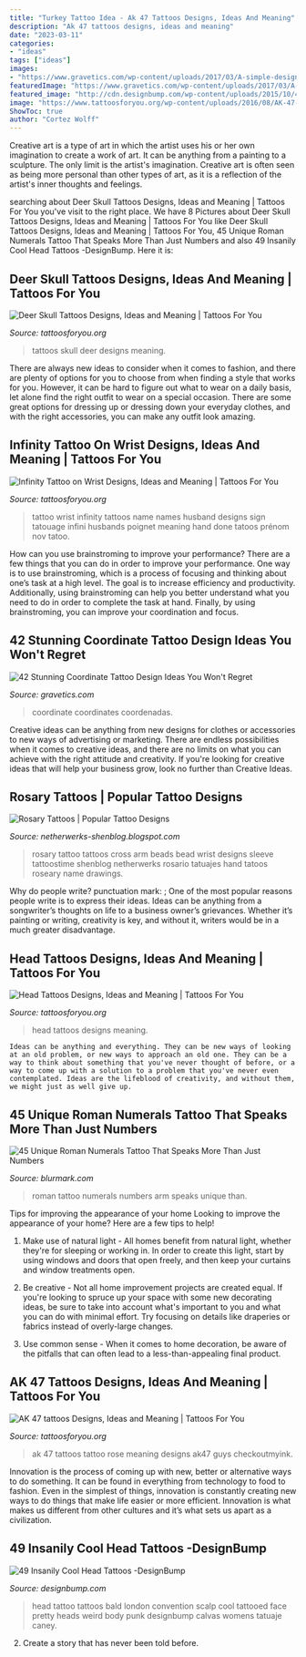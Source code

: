 ```yaml
---
title: "Turkey Tattoo Idea - Ak 47 Tattoos Designs, Ideas And Meaning"
description: "Ak 47 tattoos designs, ideas and meaning"
date: "2023-03-11"
categories:
- "ideas"
tags: ["ideas"]
images:
- "https://www.gravetics.com/wp-content/uploads/2017/03/A-simple-design-that-fits-right-on-the-ankle..jpg"
featuredImage: "https://www.gravetics.com/wp-content/uploads/2017/03/A-simple-design-that-fits-right-on-the-ankle..jpg"
featured_image: "http://cdn.designbump.com/wp-content/uploads/2015/10/4-tattoo-on-the-head.jpg"
image: "https://www.tattoosforyou.org/wp-content/uploads/2016/08/AK-47-Tattoos-for-Men.jpg"
ShowToc: true
author: "Cortez Wolff"
---
```



Creative art is a type of art in which the artist uses his or her own imagination to create a work of art. It can be anything from a painting to a sculpture. The only limit is the artist's imagination. Creative art is often seen as being more personal than other types of art, as it is a reflection of the artist's inner thoughts and feelings.

	

		
searching about Deer Skull Tattoos Designs, Ideas and Meaning | Tattoos For You you've visit to the right place. We have 8 Pictures about Deer Skull Tattoos Designs, Ideas and Meaning | Tattoos For You like Deer Skull Tattoos Designs, Ideas and Meaning | Tattoos For You, 45 Unique Roman Numerals Tattoo That Speaks More Than Just Numbers and also 49 Insanily Cool Head Tattoos -DesignBump. Here it is:
		
    
## Deer Skull Tattoos Designs, Ideas And Meaning | Tattoos For You

<img loading=lazy src="https://www.tattoosforyou.org/wp-content/uploads/2016/03/Deer-Skull-Tattoos-Designs-225x300.jpg" onerror="this.onerror=null;this.src='https://tse1.mm.bing.net/th?id=OIP.S4aOzgsKdp0otJ2Cv_E4KQAAAA&amp;pid=15.1';" alt="Deer Skull Tattoos Designs, Ideas and Meaning | Tattoos For You">

_Source: tattoosforyou.org_

>tattoos skull deer designs meaning. 

	

There are always new ideas to consider when it comes to fashion, and there are plenty of options for you to choose from when finding a style that works for you. However, it can be hard to figure out what to wear on a daily basis, let alone find the right outfit to wear on a special occasion. There are some great options for dressing up or dressing down your everyday clothes, and with the right accessories, you can make any outfit look amazing.

    
## Infinity Tattoo On Wrist Designs, Ideas And Meaning | Tattoos For You

<img loading=lazy src="https://www.tattoosforyou.org/wp-content/uploads/2017/05/Infinity-Tattoo-on-Wrist-with-Names.jpg" onerror="this.onerror=null;this.src='https://tse4.mm.bing.net/th?id=OIP.emun_K1_q_K7yh_HpedntQHaJ3&amp;pid=15.1';" alt="Infinity Tattoo on Wrist Designs, Ideas and Meaning | Tattoos For You">

_Source: tattoosforyou.org_

>tattoo wrist infinity tattoos name names husband designs sign tatouage infini husbands poignet meaning hand done tatoos prénom nov tatoo. 

	

How can you use brainstroming to improve your performance?
There are a few things that you can do in order to improve your performance. One way is to use brainstroming, which is a process of focusing and thinking about one’s task at a high level. The goal is to increase efficiency and productivity. Additionally, using brainstroming can help you better understand what you need to do in order to complete the task at hand. Finally, by using brainstroming, you can improve your coordination and focus.

    
## 42 Stunning Coordinate Tattoo Design Ideas You Won&#039;t Regret

<img loading=lazy src="https://www.gravetics.com/wp-content/uploads/2017/03/A-simple-design-that-fits-right-on-the-ankle..jpg" onerror="this.onerror=null;this.src='https://tse3.mm.bing.net/th?id=OIP.1UgN8K2JFs6W4WkjFttvOAHaJ4&amp;pid=15.1';" alt="42 Stunning Coordinate Tattoo Design Ideas You Won&#039;t Regret">

_Source: gravetics.com_

>coordinate coordinates coordenadas. 

	

Creative ideas can be anything from new designs for clothes or accessories to new ways of advertising or marketing. There are endless possibilities when it comes to creative ideas, and there are no limits on what you can achieve with the right attitude and creativity. If you're looking for creative ideas that will help your business grow, look no further than Creative Ideas.

    
## Rosary Tattoos | Popular Tattoo Designs

<img loading=lazy src="http://2.bp.blogspot.com/-ROWJ93IA_lY/UQZf2lQipcI/AAAAAAAAO5w/-KFAnYt3ENM/s1600/rosary-tattoo-on-arm.jpg" onerror="this.onerror=null;this.src='https://tse4.mm.bing.net/th?id=OIP.9pnxzQ4nxWrWm3woRgMorgHaJ4&amp;pid=15.1';" alt="Rosary Tattoos | Popular Tattoo Designs">

_Source: netherwerks-shenblog.blogspot.com_

>rosary tattoo tattoos cross arm beads bead wrist designs sleeve tattoostime shenblog netherwerks rosario tatuajes hand tatoos roseary name drawings. 

	

Why do people write?
punctuation mark: ;
One of the most popular reasons people write is to express their ideas. Ideas can be anything from a songwriter’s thoughts on life to a business owner’s grievances. Whether it’s painting or writing, creativity is key, and without it, writers would be in a much greater disadvantage.

    
## Head Tattoos Designs, Ideas And Meaning | Tattoos For You

<img loading=lazy src="https://www.tattoosforyou.org/wp-content/uploads/2016/05/Head-Tattoos.jpg" onerror="this.onerror=null;this.src='https://tse4.mm.bing.net/th?id=OIP.1-fnfHRID0z5mrx7jW4JYwHaLH&amp;pid=15.1';" alt="Head Tattoos Designs, Ideas and Meaning | Tattoos For You">

_Source: tattoosforyou.org_

>head tattoos designs meaning. 

	


    Ideas can be anything and everything. They can be new ways of looking at an old problem, or new ways to approach an old one. They can be a way to think about something that you've never thought of before, or a way to come up with a solution to a problem that you've never even contemplated. Ideas are the lifeblood of creativity, and without them, we might just as well give up.

    
## 45 Unique Roman Numerals Tattoo That Speaks More Than Just Numbers

<img loading=lazy src="https://www.blurmark.com/wp-content/uploads/2017/06/Roman-Numerals-Tattoo-On-Arm.jpg" onerror="this.onerror=null;this.src='https://tse1.mm.bing.net/th?id=OIP.8z1dZKMg_jnDpB6mX7Ni_AHaNd&amp;pid=15.1';" alt="45 Unique Roman Numerals Tattoo That Speaks More Than Just Numbers">

_Source: blurmark.com_

>roman tattoo numerals numbers arm speaks unique than. 

	

Tips for improving the appearance of your home
Looking to improve the appearance of your home? Here are a few tips to help!
1. Make use of natural light - All homes benefit from natural light, whether they're for sleeping or working in. In order to create this light, start by using windows and doors that open freely, and then keep your curtains and window treatments open.

2. Be creative - Not all home improvement projects are created equal. If you're looking to spruce up your space with some new decorating ideas, be sure to take into account what's important to you and what you can do with minimal effort. Try focusing on details like draperies or fabrics instead of overly-large changes.

3. Use common sense - When it comes to home decoration, be aware of the pitfalls that can often lead to a less-than-appealing final product.

    
## AK 47 Tattoos Designs, Ideas And Meaning | Tattoos For You

<img loading=lazy src="https://www.tattoosforyou.org/wp-content/uploads/2016/08/AK-47-Tattoos-for-Men.jpg" onerror="this.onerror=null;this.src='https://tse4.mm.bing.net/th?id=OIP.2sHLXeeCHbteFBycPpuTDQHaJ4&amp;pid=15.1';" alt="AK 47 tattoos Designs, Ideas and Meaning | Tattoos For You">

_Source: tattoosforyou.org_

>ak 47 tattoos tattoo rose meaning designs ak47 guys checkoutmyink. 

	

Innovation is the process of coming up with new, better or alternative ways to do something. It can be found in everything from technology to food to fashion. Even in the simplest of things, innovation is constantly creating new ways to do things that make life easier or more efficient. Innovation is what makes us different from other cultures and it’s what sets us apart as a civilization.

    
## 49 Insanily Cool Head Tattoos -DesignBump

<img loading=lazy src="http://cdn.designbump.com/wp-content/uploads/2015/10/4-tattoo-on-the-head.jpg" onerror="this.onerror=null;this.src='https://tse4.mm.bing.net/th?id=OIP.CzLTIXZ5moZ7Apy0pGmKGwHaLH&amp;pid=15.1';" alt="49 Insanily Cool Head Tattoos -DesignBump">

_Source: designbump.com_

>head tattoo tattoos bald london convention scalp cool tattooed face pretty heads weird body punk designbump calvas womens tatuaje caney. 

	

2. Create a story that has never been told before.

